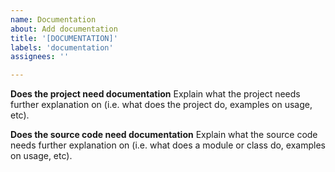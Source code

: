 ```yaml
---
name: Documentation
about: Add documentation
title: '[DOCUMENTATION]'
labels: 'documentation'
assignees: ''

---
```


**Does the project need documentation**
Explain what the project needs further explanation on (i.e. what does the project do, examples on usage, etc).

**Does the source code need documentation**
Explain what the source code needs further explanation on (i.e. what does a module or class do, examples on usage, etc).
